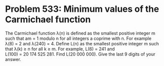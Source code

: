 # Problem 533: Minimum values of the Carmichael function
The Carmichael function λ(n) is defined as the smallest positive integer
m such that am = 1 modulo n for all integers a coprime with n. For
example λ(8) = 2 and λ(240) = 4. Define L(n) as the smallest positive
integer m such that λ(k) ≥ n for all k ≥ m. For example, L(6) = 241 and
L(100) = 20 174 525 281. Find L(20 000 000). Give the last 9 digits of
your answer.
